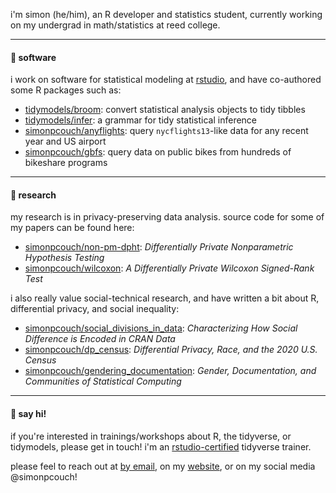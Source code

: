 i'm simon (he/him), an R developer and statistics student, currently working on my undergrad in math/statistics at reed college.

-----------

#### 🐛 software

i work on software for statistical modeling at [rstudio](https://github.com/rstudio), and have co-authored some R packages such as:  

- [tidymodels/broom](https://github.com/tidymodels/broom): convert statistical analysis objects to tidy tibbles
- [tidymodels/infer](https://github.com/tidymodels/infer): a grammar for tidy statistical inference
- [simonpcouch/anyflights](https://github.com/simonpcouch/anyflights): query `nycflights13`-like data for any recent year and US airport
- [simonpcouch/gbfs](https://github.com/simonpcouch/gbfs): query data on public bikes from hundreds of bikeshare programs

-----------

#### 🦆 research

my research is in privacy-preserving data analysis. source code for some of my papers can be found here:  

- [simonpcouch/non-pm-dpht](https://github.com/simonpcouch/non-pm-dpht): _Differentially Private Nonparametric Hypothesis Testing_
- [simonpcouch/wilcoxon](https://github.com/simonpcouch/wilcoxon): _A Differentially Private Wilcoxon Signed-Rank Test_

i also really value social-technical research, and have written a bit about R, differential privacy, and social inequality:  

- [simonpcouch/social_divisions_in_data](https://github.com/simonpcouch/social_divisions_in_data): _Characterizing How Social Difference is Encoded in CRAN Data_
- [simonpcouch/dp_census](https://github.com/simonpcouch/dp_census): _Differential Privacy, Race, and the 2020 U.S. Census_
- [simonpcouch/gendering_documentation](gendering_documentation): _Gender, Documentation, and Communities of Statistical Computing_

-----------

#### 🐥 say hi!

if you're interested in trainings/workshops about R, the tidyverse, or tidymodels, please get in touch! i'm an [rstudio-certified](https://education.rstudio.com/trainers/people/couch+simon/) tidyverse trainer.

please feel to reach out at [by email](mailto:simonpatrickcouch@gmail.com), on my [website](https://github.com/rstudio), or on my social media @simonpcouch!
